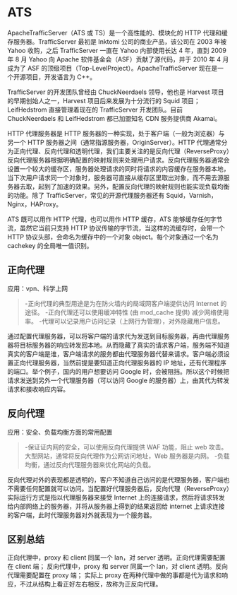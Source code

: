 # ATS

ApacheTrafficServer（ATS 或 TS）是一个高性能的、模块化的 HTTP 代理和缓存服务器。TrafficServer 最初是 Inktomi 公司的商业产品，该公司在 2003 年被 Yahoo 收购，之后 TrafficServer 一直在 Yahoo 内部使用长达 4 年，直到 2009 年 8 月 Yahoo 向 Apache 软件基金会（ASF）贡献了源代码，并于 2010 年 4 月成为了 ASF 的顶级项目（Top-LevelProject）。ApacheTrafficServer 现在是一个开源项目，开发语言为 C++。

TrafficServer 的开发团队曾经由 ChuckNeerdaels 领导，他也是 Harvest 项目的早期创始人之一，Harvest 项目后来发展为十分流行的 Squid 项目；LeifHedstrom 直接管理着现在的 TrafficServer 开发团队。目前 ChuckNeerdaels 和 LeifHedstrom 都已加盟知名 CDN 服务提供商 Akamai。

HTTP 代理服务器是 HTTP 服务器的一种实现，处于客户端（一般为浏览器）与另一个 HTTP 服务器之间（通常指源服务器，OriginServer）。HTTP 代理通常分为正向代理、反向代理和透明代理，我们主要关注的是反向代理（ReverseProxy）反向代理服务器根据明确配置的映射规则来处理用户请求。反向代理服务器通常会设置一个较大的缓存区，服务器处理请求的同时将请求的内容缓存在服务器本地，当下次用户请求同一个对象时，服务器可直接从缓存区里取出对象，而不用去源服务器去取，起到了加速的效果。另外，配置反向代理的映射规则也能实现负载均衡的功能。除了 TrafficServer，常见的开源代理服务器还有 Squid，Varnish，Nginx，HAProxy。

ATS 既可以用作 HTTP 代理，也可以用作 HTTP 缓存，ATS 能够缓存任何字节流，虽然它当前只支持 HTTP 协议传输的字节流，当这样的流缓存时，会带一个 HTTP 协议头部，会命名为缓存中的一个对象 object。每个对象通过一个名为 cachekey 的全局唯一值识别。

## 正向代理

应用：vpn、科学上网

>-正向代理的典型用途是为在防火墙内的局域网客户端提供访问 Internet 的途径。
>-正向代理还可以使用缓冲特性 (由 mod_cache 提供) 减少网络使用率。
>-代理可以记录用户访问记录（上网行为管理），对外隐藏用户信息。

通过配置代理服务器，可以将客户端的请求代为发送到目标服务器，再由代理服务器将目标服务器的响应转发回本地。从而隐藏了真实的请求客户端，服务端不知道真实的客户端是谁，客户端请求的服务都由代理服务器代替来请求。客户端必须设置正向代理服务器，当然前提是要知道正向代理服务器的 IP 地址，还有代理程序的端口。举个例子，国内的用户想要访问 Google 时，会被阻挡。所以这个时候把请求发送到另外一个代理服务器（可以访问 Google 的服务器）上，由其代为转发请求和接收响应内容。

## 反向代理

应用：安全、负载均衡方面的常用配置

>-保证证内网的安全，可以使用反向代理提供 WAF 功能，阻止 web 攻击。大型网站，通常将反向代理作为公网访问地址，Web 服务器是内网。
>-负载均衡，通过反向代理服务器来优化网站的负载。

反向代理对外的表现都是透明的，客户不知道自己访问的是代理服务器，客户端也不需要任何配置就可以访问。当配置好代理服务器后，反向代理（ReverseProxy）实际运行方式是指以代理服务器来接受 Internet 上的连接请求，然后将请求转发给内部网络上的服务器，并将从服务器上得到的结果返回给 internet 上请求连接的客户端，此时代理服务器对外就表现为一个服务器。

## 区别总结

正向代理中，proxy 和 client 同属一个 lan，对 server 透明。正向代理需要配置在 client 端；
反向代理中，proxy 和 server 同属一个 lan，对 client 透明。反向代理需要配置在 proxy 端；
实际上 proxy 在两种代理中做的事都是代为请求和响应，不过从结构上看正好左右相反，故称为正反向代理。
